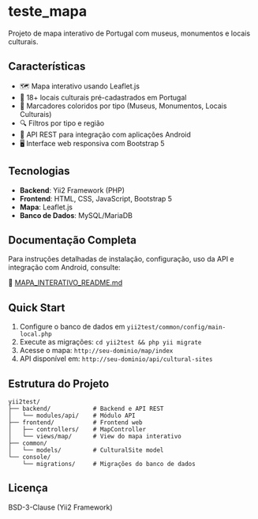 # teste_mapa

Projeto de mapa interativo de Portugal com museus, monumentos e locais culturais.

## Características

- 🗺️ Mapa interativo usando Leaflet.js
- 📍 18+ locais culturais pré-cadastrados em Portugal
- 🔴 Marcadores coloridos por tipo (Museus, Monumentos, Locais Culturais)
- 🔍 Filtros por tipo e região
- 📱 API REST para integração com aplicações Android
- 🖥️ Interface web responsiva com Bootstrap 5

## Tecnologias

- **Backend**: Yii2 Framework (PHP)
- **Frontend**: HTML, CSS, JavaScript, Bootstrap 5
- **Mapa**: Leaflet.js
- **Banco de Dados**: MySQL/MariaDB

## Documentação Completa

Para instruções detalhadas de instalação, configuração, uso da API e integração com Android, consulte:

📖 [MAPA_INTERATIVO_README.md](MAPA_INTERATIVO_README.md)

## Quick Start

1. Configure o banco de dados em `yii2test/common/config/main-local.php`
2. Execute as migrações: `cd yii2test && php yii migrate`
3. Acesse o mapa: `http://seu-dominio/map/index`
4. API disponível em: `http://seu-dominio/api/cultural-sites`

## Estrutura do Projeto

```
yii2test/
├── backend/            # Backend e API REST
│   └── modules/api/    # Módulo API
├── frontend/           # Frontend web
│   ├── controllers/    # MapController
│   └── views/map/      # View do mapa interativo
├── common/
│   └── models/         # CulturalSite model
└── console/
    └── migrations/     # Migrações do banco de dados
```

## Licença

BSD-3-Clause (Yii2 Framework)